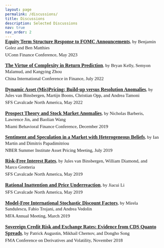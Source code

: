 ```yaml
---
layout: page
permalink: /discussions/
title: Discussions
description: Selected Discussions
nav: true
nav_order: 2
---
```


<p style="margin-top: -16px; font-size: 16px; font-family: Minion-Pro,Serif; line-height: 1.3;"><b><a href="{{ 'el_gmdisc_0523_handout.pdf' | prepend: '/assets/discussions/' | relative_url}}">Equity Term Structure Response to FOMC Announcements</a></b><span style="font-size: 15px;">, by Benjamin Golez and Ben Matthies</span></p>
<p style="margin-top: -12.5px; margin-right: 10px; font-size: 15px; font-family: Minion-Pro,Serif; line-height: 1.3;">UConn Finance Conference, May 2023</p>

<p style="margin-top:  0px; font-size: 16px; font-family: Minion-Pro,Serif; line-height: 1.3;"><b><a href="{{ 'el_mkzdisc_0722_handout.pdf' | prepend: '/assets/discussions/' | relative_url}}">The Virtue of Complexity in Return Prediction</a></b><span style="font-size: 15px;">, by Bryan Kelly, Semyon Malamud, and Kangying Zhou</span></p>
<p style="margin-top: -12.5px; margin-right: 10px; font-size: 15px; font-family: Minion-Pro,Serif; line-height: 1.3;">China International Conference in Finance, July 2022</p>

<p style="margin-top:  0px; font-size: 16px; font-family: Minion-Pro,Serif; line-height: 1.3;"><b><a href="{{'el_bbotdisc_0522_handout.pdf' | prepend: '/assets/discussions/' | relative_url}}">Dynamic Asset (Mis)Pricing: Build-up versus Resolution Anomalies</a></b><span style="font-size: 15px;">, by Jules van Binsbergen, Martijn Boons, Christian Opp, and Andrea Tamoni</span></p>
<p style="margin-top: -12.5px; margin-right: 10px; font-size: 15px; font-family: Minion-Pro,Serif; line-height: 1.3; ">SFS Cavalcade North America, May 2022</p>

<p style="margin-top:  0px; font-size: 16px; font-family: Minion-Pro,Serif; line-height: 1.3;"><b><a href="{{'el_bjwdisc_1219_handout.pdf' | prepend: '/assets/discussions/' | relative_url}}">Prospect Theory and Stock Market Anomalies</a></b><span style="font-size: 15px;">, by Nicholas Barberis, Lawrence Jin, and Baolian Wang</span></p>
<p style="margin-top: -12.5px; margin-right: 10px; font-size: 15px; font-family: Minion-Pro,Serif; line-height: 1.3; ">Miami Behavioral Finance Conference, December 2019</p>

<p style="margin-top:  0px; font-size: 16px; font-family: Minion-Pro,Serif; line-height: 1.3;"><b><a href="{{'el_mpdisc_0719_handout.pdf' | prepend: '/assets/discussions/' | relative_url}}">Sentiment and Speculation in a Market with Heterogeneous Beliefs</a></b><span style="font-size: 15px;">, by Ian Martin and Dimitris Papadimitriou</span></p>
<p style="margin-top: -12.5px; margin-right: 10px; font-size: 15px; font-family: Minion-Pro,Serif; line-height: 1.3; ">NBER Summer Institute Asset Pricing Meeting, July 2019</p>

<p style="margin-top:  0px; font-size: 16px; font-family: Minion-Pro,Serif; line-height: 1.3;"><b><a href="{{'el_bdgsfsdisc_0519_handout.pdf' | prepend: '/assets/discussions/' | relative_url}}">Risk-Free Interest Rates</a></b><span style="font-size: 15px;">, by Jules van Binsbergen, William Diamond, and Marco Grotteria</span></p>
<p style="margin-top: -12.5px; margin-right: 10px; font-size: 15px; font-family: Minion-Pro,Serif; line-height: 1.3; ">SFS Cavalcade North America, May 2019</p>

<p style="margin-top:  0px; font-size: 16px; font-family: Minion-Pro,Serif; line-height: 1.3;"><b><a href="{{'el_jlsfsdisc_0519_handout.pdf' | prepend: '/assets/discussions/' | relative_url}}">Rational Inattention and Price Underreaction</a></b><span style="font-size: 15px;">, by Jiacui Li</span></p>
<p style="margin-top: -12.5px; margin-right: 10px; font-size: 15px; font-family: Minion-Pro,Serif; line-height: 1.3; ">SFS Cavalcade North America, May 2019</p>

<p style="margin-top:  0px; font-size: 16px; font-family: Minion-Pro,Serif; line-height: 1.3;"><b><a href="{{'el_stvmfadisc_0319_handout.pdf' | prepend: '/assets/discussions/' | relative_url}}">Model-Free International Stochastic Discount Factors</a></b><span style="font-size: 15px;">, by Mirela Sandulescu, Fabio Trojani, and Andrea Vedolin</span></p>
<p style="margin-top: -12.5px; margin-right: 10px; font-size: 15px; font-family: Minion-Pro,Serif; line-height: 1.3; ">MFA Annual Meeting, March 2019</p>

<p style="margin-top:  0px; font-size: 16px; font-family: Minion-Pro,Serif; line-height: 1.3;"><b><a href="{{'el_acsfmadisc_1118_handout.pdf' | prepend: '/assets/discussions/' | relative_url}}">Sovereign Credit Risk and Exchange Rates: Evidence from CDS Quanto Spreads</a></b><span style="font-size: 15px;">, by Patrick Augustin, Mikhail Chernov, and Dongho Song</span></p>
<p style="margin-top: -12.5px; margin-right: 10px; font-size: 15px; font-family: Minion-Pro,Serif; line-height: 1.3; ">FMA Conference on Derivatives and Volatility, November 2018</p>